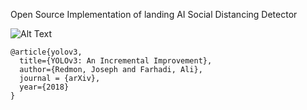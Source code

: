Open Source Implementation of landing AI Social Distancing Detector 

![Alt Text](demo.gif)

```
@article{yolov3, 
  title={YOLOv3: An Incremental Improvement}, 
  author={Redmon, Joseph and Farhadi, Ali}, 
  journal = {arXiv}, 
  year={2018}
}

